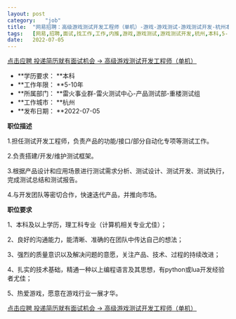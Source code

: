 ```yaml
---
layout:	post
category:	"job"
title:	"网易招聘：高级游戏测试开发工程师（单机）-游戏-游戏测试-游戏测试开发-杭州本科5-10年"
tags:	[网易,招聘,面试,找工作,工作,内推,游戏,游戏测试,游戏测试开发,杭州,本科,5-10年]
date:	2022-07-05
---
```


[点击应聘 投递简历就有面试机会 ->  高级游戏测试开发工程师（单机）](http://mobile.bole.netease.com/bole/boleDetail?id=22922&employeeId=346f03c3cda5f04c&key=all)



- **学历要求： **本科
- **工作年限： **5-10年
- **所属部门： **雷火事业群-雷火测试中心-产品测试部-重楼测试组
- **工作城市： **杭州
- **发布日期： **2022-07-05



**职位描述**

1.担任测试开发工程师，负责产品的功能/接口/部分自动化专项等测试工作。

2.负责搭建/开发/维护测试框架。

3.根据产品设计和应用场景进行测试需求分析、测试设计、测试开发、测试执行，完成测试总结和测试报告。

4.与开发团队等密切合作，快速迭代产品，并推向市场。



**职位要求**

1、本科及以上学历，理工科专业（计算机相关专业尤佳）；

2、良好的沟通能力，能清晰、准确的在团队中传达自己的想法；

3、强烈的质量意识以及解决问题的意愿，关注产品、技术、过程的持续改进；

4、扎实的技术基础，精通一种以上编程语言及其思想，有python或lua开发经验者尤佳；

5、热爱游戏，愿意在游戏行业一展才华。



[点击应聘 投递简历就有面试机会 ->  高级游戏测试开发工程师（单机）](http://mobile.bole.netease.com/bole/boleDetail?id=22922&employeeId=346f03c3cda5f04c&key=all)